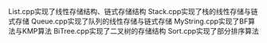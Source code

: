 List.cpp实现了线性存储结构、链式存储结构
Stack.cpp实现了栈的线性存储与链式存储
Queue.cpp实现了队列的线性存储与链式存储
MyString.cpp实现了BF算法与KMP算法
BiTree.cpp实现了二叉树的存储结构
Sort.cpp实现了部分排序算法
